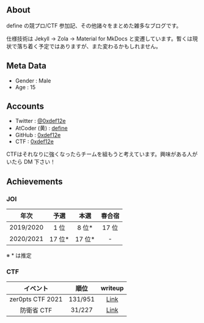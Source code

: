 ## About

define の競プロ/CTF 参加記、その他諸々をまとめた雑多なブログです。

仕様技術は Jekyll → Zola → Material for MkDocs と変遷しています。暫くは現状で落ち着く予定ではありますが、また変わるかもしれません。

## Meta Data

- Gender : Male
- Age : 15

## Accounts

- Twitter : [@0xdef12e](https://twitter.com/0xdef12e)
- AtCoder (黄) : [define](https://atcoder.jp/users/define)
- GitHub : [0xdef12e](https://github.com/0xdef12e)
- CTF : [0xdef12e](https://ctftime.org/team/144353)

CTFはそれなりに強くなったらチームを組もうと考えています。興味がある人がいたら DM 下さい！

## Achievements

### JOI

| 年次 | 予選 | 本選 | 春合宿 |
| :---: | :---: | :---: | :---: |
| 2019/2020 | 1 位 | 8 位* | 17 位|
| 2020/2021 | 17 位* | 17 位* | - |

※ * は推定

### CTF

| イベント | 順位 | writeup |
| :---: | :---: | :---: |
| zer0pts CTF 2021 | 131/951| [Link](./CTF/zer0pts-ctf-2021/) |
| 防衛省 CTF | 31/227 | [Link](./CTF/modctf-2021/) |